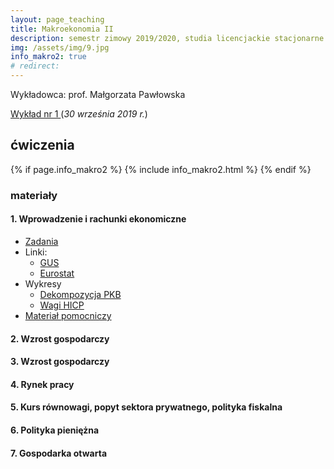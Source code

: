 ```yaml
---
layout: page_teaching
title: Makroekonomia II
description: semestr zimowy 2019/2020, studia licencjackie stacjonarne
img: /assets/img/9.jpg
info_makro2: true
# redirect:
---
```


Wykładowca: prof. Małgorzata Pawłowska


<a target="_blank" rel="noopener noreferrer" href="{{ '/teaching/makroekonomia2/makroII_wykład_30.09.2019.pdf' | prepend: site.baseurl | prepend: site.url }}"> Wykład nr 1 </a>(<i>30 września 2019 r.</i>)

## ćwiczenia

{% if page.info_makro2 %}
  {% include info_makro2.html %}
{% endif %}

  <h3>materiały</h3>

<h4> 1. Wprowadzenie i rachunki ekonomiczne  </h4>

<ul class="fa-ul">

  <li> <i class="fas fa-thumbtack"></i>
    <a target="_blank" rel="noopener noreferrer" href="{{ '/teaching/makroekonomia2/makroII_cw1.pdf' | prepend: site.baseurl | prepend: site.url }}"> Zadania</a>
  </li>
  <li> <i class="fas fa-thumbtack"></i> Linki:
    <ul class="fa-ul">
      <li> <i class="fas fa-angle-right"></i>
        <a target="_blank" rel="noopener noreferrer" href="https://stat.gov.pl">GUS</a>
      </li>
      <li> <i class="fas fa-angle-right"></i>
        <a target="_blank" rel="noopener noreferrer" href="https://ec.europa.eu/eurostat">Eurostat</a>
      </li>
    </ul>
  </li>
  <li> <i class="fas fa-thumbtack"></i>
  Wykresy
    <ul class="fa-ul">
      <li> <i class="far fa-file-excel"></i>
          <a target="_blank" rel="noopener noreferrer" href="{{ '/teaching/makroekonomia2/wykres_dekompozycja_PKB.xlsx' | prepend: site.baseurl | prepend: site.url }}"> Dekompozycja PKB </a>
      </li>
      <li> <i class="far fa-file-excel"></i>
            <a target="_blank" rel="noopener noreferrer" href="{{ '/teaching/makroekonomia2/wagi_HICP.xls' | prepend: site.baseurl | prepend: site.url }}"> Wagi HICP </a>
      </li>
    </ul>

  </li>

  <li> <i class="fas fa-thumbtack"></i>
      <a target="_blank" rel="noopener noreferrer" href="{{ '/teaching/makroekonomia2/rachunki_ekonomiczne.pdf' | prepend: site.baseurl | prepend: site.url }}"> Materiał pomocniczy</a>
  </li>

</ul>

<h4> 2. Wzrost gospodarczy  </h4>
<h4> 3. Wzrost gospodarczy </h4>
<h4> 4. Rynek pracy </h4>
<h4> 5. Kurs równowagi, popyt sektora prywatnego, polityka fiskalna  </h4>
<h4> 6. Polityka pieniężna </h4>
<h4> 7. Gospodarka otwarta  </h4>


<!-- <h4> 8. (<i>23 stycznia 2019 r.</i>) </h4> -->
